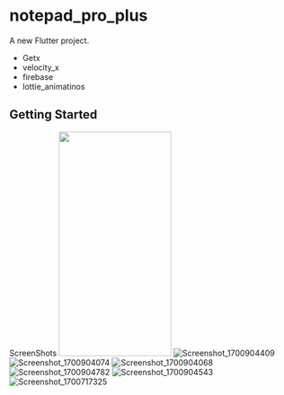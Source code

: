 # notepad_pro_plus

A new Flutter project.
- Getx
- velocity_x
- firebase
- lottie_animatinos

## Getting Started
ScreenShots 
<img src ="![Screenshot_1700904507](https://github.com/tricker3333/notepad_pro_plus/assets/59133867/83a71f5d-0ea1-4f09-b84d-b6ce670ed7fc)" width="200" height="400" />
![Screenshot_1700904409](https://github.com/tricker3333/notepad_pro_plus/assets/59133867/10b1c6d8-8087-486e-aa6a-92a0c49dfae7)
![Screenshot_1700904074](https://github.com/tricker3333/notepad_pro_plus/assets/59133867/0e139239-dc07-472c-b0ac-463bbacb0620)
![Screenshot_1700904068](https://github.com/tricker3333/notepad_pro_plus/assets/59133867/361f8014-0a5d-4250-9fc2-92cdc4ed86d3)
![Screenshot_1700904782](https://github.com/tricker3333/notepad_pro_plus/assets/59133867/e9cf18fd-7969-48c6-9233-94751feb143e)
![Screenshot_1700904543](https://github.com/tricker3333/notepad_pro_plus/assets/59133867/418f6620-76e5-42f6-8905-3e655bd9659b)
![Screenshot_1700717325](https://github.com/tricker3333/notepad_pro_plus/assets/59133867/5f76bbe0-5478-40ed-9597-241be28c912e)
